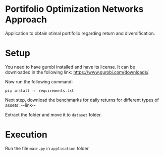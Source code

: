 # Portifolio Optimization Networks Approach

Application to obtain otimal portifolio regarding return and diversification.

# Setup

You need to have gurobi installed and have its license. It can be downloaded in the following link: https://www.gurobi.com/downloads/.

Now run the following command:

```
pip install -r requirements.txt
```

Next step, download the benchmarks for daily returns for different types of assets:
--link--

Extract the folder and move it to ``dataset`` folder.

# Execution

Run the file ``main.py`` in ``application`` folder.